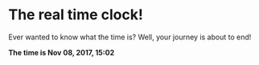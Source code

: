 # The real time clock!

Ever wanted to know what the time is? Well, your journey is about to end!

**The time is Nov 08, 2017, 15:02**